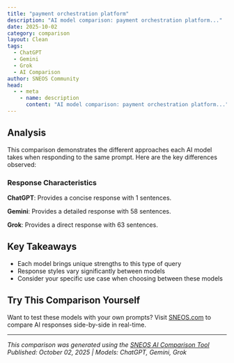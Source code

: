 ```yaml
---
title: "payment orchestration platform"
description: "AI model comparison: payment orchestration platform..."
date: 2025-10-02
category: comparison
layout: Clean
tags:
  - ChatGPT
  - Gemini
  - Grok
  - AI Comparison
author: SNEOS Community
head:
  - - meta
    - name: description
      content: "AI model comparison: payment orchestration platform..."
---
```


<ChatComparison
  title="payment orchestration platform"
  prompt="payment orchestration platform"
  :responses='{
    "ChatGPT": "A payment orchestration platform (POP) is a technology solution that enables businesses to manage and optimize their payment processes across multiple channels, providers, and regions. Such platforms are designed to streamline and enhance the payment experience for merchants, customers, and payment service providers (PSPs). Here are some key features and benefits of a payment orchestration platform:\n\n### Key Features:\n\n1. **Multi-payment Method Support**: Allows merchants to accept various payment methods, including credit/debit cards, digital wallets, bank transfers, and alternative payment solutions.\n\n2. **Routing Logic**: Intelligent routing features direct transactions to the most suitable payment provider based on factors like fees, success rates, and region, maximizing transaction success and minimizing costs.\n\n3. **Fraud Prevention**: Integrated fraud detection and prevention tools help mitigate the risk of fraudulent transactions, ensuring security for both the merchant and customers.\n\n4. **Real-time Analytics**: Provides insights and analytics on payment performance, helping businesses monitor transactions, trends, and customer behaviors in real-time.\n\n5. **Tokenization and Security**: Utilizes tokenization to secure sensitive payment information, ensuring compliance with regulations like PCI DSS (Payment Card Industry Data Security Standard).\n\n6. **Unified Dashboard**: Offers a centralized interface for managing all payment related settings, transactions, and reports, simplifying operational workflows.\n\n7. **Cross-border Capabilities**: Supports international transactions and multiple currencies, enabling businesses to expand their reach in global markets.\n\n8. **Integrations**: Seamlessly integrates with various e-commerce platforms, shopping carts, enterprise resource planning (ERP) systems, and customer relationship management (CRM) systems.\n\n### Benefits:\n\n- **Improved Conversion Rates**: By optimizing payment routing and offering a wide range of payment options, businesses can enhance the customer checkout experience and reduce cart abandonment.\n\n- **Cost Efficiency**: By intelligently routing transactions to the least expensive processors, companies can lower their payment processing fees.\n\n- **Scalability**: As businesses grow, payment orchestration platforms can easily adapt to increased transaction volumes or new payment types without significant overhauls.\n\n- **Faster Time to Market**: With pre-built integrations, businesses can quickly implement new payment methods or services, allowing for rapid expansion.\n\n- **Enhanced Customer Experience**: Offering a variety of payment options and streamlined processing can improve overall customer satisfaction and loyalty.\n\n### Examples of Payment Orchestration Platforms:\n\n- **Adyen**\n- **Braintree**\n- **Stripe**\n- **Payoneer**\n- **Checkout.com**\n- **Rebilly**\n- **Aptito**\n\nPayment orchestration platforms are increasingly essential for businesses looking to navigate the complexities of modern payment ecosystems, offering a comprehensive solution that simplifies payment management while optimizing operational efficiency and driving revenue growth.",
    "Gemini": "A payment orchestration platform (POP) is a software solution that streamlines and optimizes the entire payment process for businesses. Think of it as a central control panel for managing all aspects of payments, from connecting to multiple payment gateways and processors to handling fraud prevention and reconciliation.\n\nHere\u0027s a breakdown of key aspects and benefits of a payment orchestration platform:\n\n**Key Features \u0026 Functionalities:**\n\n*   **Multiple Payment Gateway \u0026 Processor Integration:**  This is the core function. POPs connect to numerous payment gateways (like Stripe, Adyen, Braintree, PayPal, etc.) and payment processors (the companies that handle the actual transaction). This allows businesses to avoid being locked into a single provider, potentially lowering costs and improving redundancy.\n*   **Intelligent Routing:**  The platform can automatically route transactions to the most appropriate payment processor based on factors like:\n    *   **Cost:** Directing transactions to the provider with the lowest fees for a given transaction type and location.\n    *   **Success Rate:**  Choosing the provider with the highest historical success rate in a particular region or for a specific card type.\n    *   **Risk:**  Sending higher-risk transactions to a provider with robust fraud detection capabilities.\n    *   **Transaction type:** Using the gateway that best suits the type of transaction (e.g., recurring subscriptions vs. one-time purchases).\n*   **Payment Method Diversification:**  Supports a wide range of payment methods, including credit/debit cards, digital wallets (Apple Pay, Google Pay), local payment methods (e.g., iDEAL in the Netherlands, Alipay in China), bank transfers, and more.  This helps businesses cater to the preferences of their global customer base.\n*   **Fraud Management:**  Integrated fraud detection and prevention tools. Some POPs offer their own fraud tools, while others integrate with third-party fraud prevention solutions. This helps businesses minimize fraudulent transactions and chargebacks.\n*   **Tokenization and Data Security:** Securely stores sensitive payment information (card numbers, etc.) through tokenization, replacing real data with non-sensitive tokens.  This reduces the risk of data breaches and helps businesses comply with PCI DSS standards.\n*   **Reporting and Analytics:**  Provides detailed reporting and analytics on payment performance, including:\n    *   Transaction volumes\n    *   Success rates\n    *   Payment method preferences\n    *   Geographic trends\n    *   Failed transaction reasons\n*   **Retry Logic:**  Automatically retries failed transactions with different processors or payment methods to improve authorization rates. This is especially useful for dealing with temporary network issues or card declines.\n*   **Currency Management:** Supports multiple currencies, allowing businesses to accept payments from customers around the world without complicated currency conversion setups on their own systems.\n*   **Reconciliation:**  Simplifies the reconciliation process by providing a unified view of all transactions across different payment providers.  This helps businesses track payments and identify discrepancies.\n*   **Compliance:**  Helps businesses comply with relevant regulations, such as PCI DSS, PSD2, and GDPR.  Some platforms provide tools and features to assist with compliance efforts.\n*   **Dynamic 3D Secure:** Intelligently triggers 3D Secure (like Verified by Visa or Mastercard SecureCode) only when necessary, reducing friction for legitimate customers while still protecting against fraud.\n\n**Benefits of Using a Payment Orchestration Platform:**\n\n*   **Increased Revenue:**  Improved authorization rates, support for more payment methods, and reduced checkout abandonment can lead to higher sales.\n*   **Cost Reduction:**  Lower processing fees through intelligent routing and negotiation with multiple providers. Reduced fraud losses and chargeback costs.\n*   **Improved Customer Experience:**  Wider payment method options, faster checkout processes, and fewer failed transactions lead to a better customer experience.\n*   **Reduced Risk:**  Enhanced fraud prevention and data security reduce the risk of data breaches and financial losses.\n*   **Operational Efficiency:**  Streamlined payment processes, automated reconciliation, and centralized management free up resources for other business priorities.\n*   **Scalability:**  Easily add new payment methods and expand into new markets without significant development effort.\n*   **Vendor Independence:**  Avoid vendor lock-in by connecting to multiple payment providers. You can easily switch providers or add new ones as needed.\n*   **Data-Driven Decisions:**  Detailed reporting and analytics provide insights into payment performance, allowing businesses to make data-driven decisions to optimize their payment strategy.\n\n**Who Uses Payment Orchestration Platforms?**\n\nPOPs are particularly beneficial for:\n\n*   **E-commerce Businesses:**  Especially those selling internationally or with high transaction volumes.\n*   **Subscription-Based Businesses:**  Recurring billing and automated retries are crucial for subscription models.\n*   **Marketplaces:**  Handling payments for multiple vendors and diverse payment preferences requires a robust platform.\n*   **Global Businesses:**  Supporting local payment methods and currencies is essential for international expansion.\n*   **Any business experiencing issues with payment complexity, high transaction fees, or low authorization rates.**\n\n**How to Choose a Payment Orchestration Platform:**\n\n*   **Consider your specific needs:** What are your biggest payment challenges? What features are most important to you?\n*   **Evaluate the platform\u0027s integration capabilities:** Does it integrate with your existing systems and payment providers?\n*   **Assess the platform\u0027s security and compliance:** Is it PCI DSS compliant? Does it offer robust fraud prevention tools?\n*   **Consider the platform\u0027s pricing model:** How is the platform priced? Is it a flat fee, a percentage of transactions, or a combination of both?\n*   **Read reviews and compare different providers:**  Get insights from other businesses that have used the platform.\n\n**Examples of Payment Orchestration Platforms:**\n\n*   **Primer**\n*   **Braintree (a PayPal service)**\n*   **Checkout.com**\n*   **Nuvei**\n*   **Payoneer Checkout**\n*   **CellPoint Digital**\n*   **spreedly**\n*   **Routepay**\n*   **Paydock**\n\nIn summary, a payment orchestration platform provides a powerful and flexible way for businesses to manage their payments, improve their bottom line, and provide a better customer experience.  It\u0027s an increasingly important tool for businesses competing in today\u0027s global marketplace.\n",
    "Grok": "A **Payment Orchestration Platform (POP)** is a technology solution that helps businesses manage, streamline, and optimize their payment processes by integrating and coordinating multiple payment service providers (PSPs), gateways, acquirers, and other financial systems into a single, unified platform. It acts as an intermediary layer between a business\u0027s payment infrastructure and the various payment methods, providers, and systems, ensuring seamless transactions across different channels, regions, and currencies.\n\n### Key Features of a Payment Orchestration Platform:\n1. **Payment Gateway Integration**:\n   - Connects to multiple payment gateways and processors (e.g., Stripe, PayPal, Adyen) to enable businesses to accept payments from various sources.\n   - Reduces dependency on a single provider by offering redundancy and failover options.\n\n2. **Unified Payment Management**:\n   - Centralizes the management of payments, refunds, chargebacks, and reconciliations.\n   - Provides a single dashboard or API for monitoring and controlling all payment activities.\n\n3. **Smart Routing**:\n   - Dynamically routes transactions to the most suitable payment processor based on factors like cost, success rate, location, currency, or customer preference.\n   - Improves transaction success rates by intelligently handling retries or switching providers during failures.\n\n4. **Global Reach and Localization**:\n   - Supports multiple currencies, tax regulations, and local payment methods (e.g., Alipay, UPI, SEPA) to cater to customers in different regions.\n   - Ensures compliance with regional regulations like GDPR, PCI DSS, or PSD2.\n\n5. **Cost Optimization**:\n   - Analyzes transaction fees across providers and routes payments to minimize costs.\n   - Helps businesses negotiate better rates with PSPs by leveraging consolidated transaction data.\n\n6. **Fraud Prevention and Risk Management**:\n   - Integrates with fraud detection tools to identify and prevent suspicious transactions.\n   - Offers customizable rules to manage risk and reduce chargebacks.\n\n7. **Scalability and Flexibility**:\n   - Easily integrates new payment providers or methods as the business grows or enters new markets.\n   - Supports omnichannel payments (e.g., online, in-store, mobile) through a single platform.\n\n8. **Analytics and Reporting**:\n   - Provides detailed insights into payment performance, success rates, fees, and customer behavior.\n   - Helps businesses make data-driven decisions to optimize their payment stack.\n\n### Benefits of a Payment Orchestration Platform:\n- **Improved Efficiency**: Simplifies the complexity of managing multiple payment providers and systems.\n- **Higher Conversion Rates**: Reduces payment failures through smart routing and failover mechanisms.\n- **Cost Savings**: Optimizes transaction fees and reduces operational overhead.\n- **Enhanced Customer Experience**: Offers a seamless checkout process with preferred payment methods.\n- **Regulatory Compliance**: Ensures adherence to global and local payment regulations.\n- **Future-Proofing**: Easily adapts to changing market needs and new payment technologies (e.g., Buy Now, Pay Later, cryptocurrencies).\n\n### Use Cases:\n- **E-commerce Businesses**: Managing high transaction volumes across multiple regions and payment methods.\n- **Subscription Services**: Handling recurring payments, retries, and dunning processes.\n- **Marketplaces**: Facilitating payments between buyers and sellers with split payments or escrow services.\n- **Travel and Hospitality**: Supporting dynamic pricing, multi-currency transactions, and local payment methods.\n- **Gaming and Digital Goods**: Enabling microtransactions and instant payment processing.\n\n### Examples of Payment Orchestration Platforms:\n- **Adyen**: Offers payment orchestration with global payment processing and smart routing.\n- **Stripe Connect**: Provides payment orchestration for marketplaces and platforms.\n- **Spreedly**: Focuses on connecting businesses to multiple payment gateways and optimizing transactions.\n- **BlueSnap**: Supports global payments with intelligent routing and fraud prevention.\n- **Zooz (acquired by PayU)**: Specializes in payment orchestration with smart routing and analytics.\n\n### How It Works:\n1. A customer initiates a payment through a business\u2019s website or app.\n2. The payment orchestration platform receives the request and applies predefined rules (e.g., lowest cost, highest success rate) to route the transaction to the best payment provider.\n3. The platform handles the transaction, manages retries if needed, and ensures compliance with local regulations.\n4. The result (success or failure) is communicated back to the business and customer, while data is logged for analytics and reconciliation.\n\n### Conclusion:\nA payment orchestration platform is a powerful tool for businesses looking to simplify and optimize their payment operations, especially in a globalized and digital economy. By centralizing payment management, reducing costs, and improving transaction success rates, it enables businesses to focus on growth rather than the complexities of payment processing. If you\u0027re considering implementing a POP, evaluate your business needs, transaction volume, target markets, and integration capabilities to choose the right solution."
  }'
  published-date="11:06"
/>

## Analysis

This comparison demonstrates the different approaches each AI model takes when responding to the same prompt. Here are the key differences observed:

### Response Characteristics

**ChatGPT**: Provides a concise response with 1 sentences. 

**Gemini**: Provides a detailed response with 58 sentences. 

**Grok**: Provides a direct response with 63 sentences. 

## Key Takeaways

- Each model brings unique strengths to this type of query
- Response styles vary significantly between models
- Consider your specific use case when choosing between these models

## Try This Comparison Yourself

Want to test these models with your own prompts? Visit [SNEOS.com](https://sneos.com) to compare AI responses side-by-side in real-time.

---

*This comparison was generated using the [SNEOS AI Comparison Tool](https://sneos.com)*
*Published: October 02, 2025 | Models: ChatGPT, Gemini, Grok*
